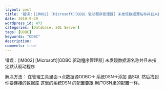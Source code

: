 ```yaml
---
layout: post
title: '错误：[IM002] [Microsoft][ODBC 驱动程序管理器] 未发现数据源名称并且未指定默认驱动程序 解决方法'
date: 2010-9-29
wordpress_id: 473
categories: [Database, SQL Server]
tags: [ODBC]
keywords: "ODBC"
description: 
comments: true
---
```



错误：[IM002] [Microsoft][ODBC 驱动程序管理器] 未发现数据源名称并且未指定默认驱动程序

解决方法：
在管理工具里面->点数据源ODBC-> 系统DSN->添加 选SQL 然后找到你要连接的数据库
这里的系统DSN 的配置要跟 用户DSN里的配置一样。


